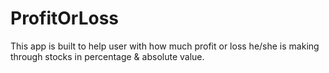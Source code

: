 # ProfitOrLoss
This app is built to  help user with how much profit or loss he/she is making through stocks in percentage &amp; absolute value.
